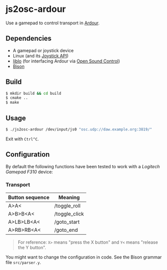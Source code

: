 # js2osc-ardour
Use a gamepad to control transport in [Ardour](https://ardour.org/).

## Dependencies

* A gamepad or joystick device
* Linux (and its [Joystick API](https://www.kernel.org/doc/Documentation/input/joystick-api.txt))
* [liblo](http://liblo.sourceforge.net/) (for interfacing Ardour via [Open Sound Control](http://opensoundcontrol.org/introduction-osc))
* [Bison](http://liblo.sourceforge.net/)


## Build

```bash
$ mkdir build && cd build
$ cmake ..
$ make
```


## Usage

```bash
$ ./js2osc-ardour /dev/input/js0 "osc.udp://daw.example.org:3819/"
```

Exit with `Ctrl^C`.


## Configuration

By default the following functions have been tested to work with a
_Logitech Gamepad F310_ device:

### Transport

Button sequence | Meaning
----------------|--------
A>A<        | /toggle_roll
A>B>B<A<    | /toggle_click
A>LB>LB<A<  | /goto_start
A>RB>RB<A<  | /goto_end

> For reference: `X>` means "press the X button" and `Y<` means "release
> the Y button".

You might want to change the configuration in code. See the Bison
grammar file `src/parser.y`.